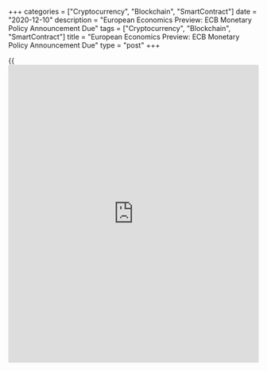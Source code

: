 +++
categories = ["Cryptocurrency", "Blockchain", "SmartContract"]
date = "2020-12-10"
description = "European Economics Preview: ECB Monetary Policy Announcement Due"
tags = ["Cryptocurrency", "Blockchain", "SmartContract"]
title = "European Economics Preview: ECB Monetary Policy Announcement Due"
type = "post"
+++

{{<iframe id="large-banner" src="https://www.bounty.group/#slide=9.0" width="100%" height="600" scrolling="no" style="border: 0px solid rgb(216, 221, 230); border-radius: 3px;">}}

The interest rate announcement from the European Central Bank is due on
Thursday, headlining a light day for the European economic [news](https://www.letsplayfx.com/blog/forex-news-website/).

The ECB is expected to unveil a package of stimulus measures and to
leave its key interest rate, which is the rate on the main refinancing
operations, at a record low zero percent. The announcement is due at
7.45 am ET.

ECB President Christine Lagarde is set to hold the customary press
conference at 8.30 am ET.

Major economic reports due for the day are as follows:

At 2.00 am ET, the Office for National Statistics releases UK GDP,
industrial output and foreign trade figures. The [economy][1] is
forecast to grow 0.4 percent on month in October, following a 1.1
percent rise in September.

The UK visible trade deficit is seen at GBP 9.6 billion in October
versus -GBP 9.35 billion in September. Industrial production is expected
to gain 0.3 percent versus a 0.5 percent rise in the previous month.

At 2.45 am ET, the French statistical office Insee is slated to release
industrial production data for October. Economists forecast industrial
output to grow 0.4 percent month-on-month, slower than the 1.4 percent
increase in September.

At 3.00 am ET, consumer price data is due from the Czech Republic.
Inflation is seen at 2.8 percent in November compared to 2.9 percent in
October.

At 3.30 am ET, Statistics Sweden is set to issue consumer price data for
November. Economists forecast inflation to slow to 0.2 percent from 0.3
percent in October.

At 5.00 am ET, Greece consumer prices and unemployment figures are due.

For comments and feedback [contact](https://www.playgroundfx.com/contact/): editorial@rtt[news](https://www.letsplayfx.com/blog/forex-news-website/).com

[Economic News][1]

 **What parts of the world are seeing the best (and worst) economic
performances lately? Click[here][2] to check out our [Econ Scorecard][2]
and find out! See up-to-the-moment [ranking](https://www.playgroundfx.com/blog/crypto-exchange-ranking/)s for the best and worst
performers in [GDP][2], [unemployment rate][3], [inflation][4] and much
more.**

   1. www.rtt[news](https://www.letsplayfx.com/blog/forex-news-website/).com/Content/EconomicNews.aspx
   2. www.rtt[news](https://www.letsplayfx.com/blog/forex-news-website/).com/economic-scorecard/world-rank/GDP/highest-performance.aspx
   3. www.rtt[news](https://www.letsplayfx.com/blog/forex-news-website/).com/economic-scorecard/world-rank/unemployment-rate/lowest-performance.aspx
   4. www.rtt[news](https://www.letsplayfx.com/blog/forex-news-website/).com/economic-scorecard/world-rank/CPI/highest-performance.aspx